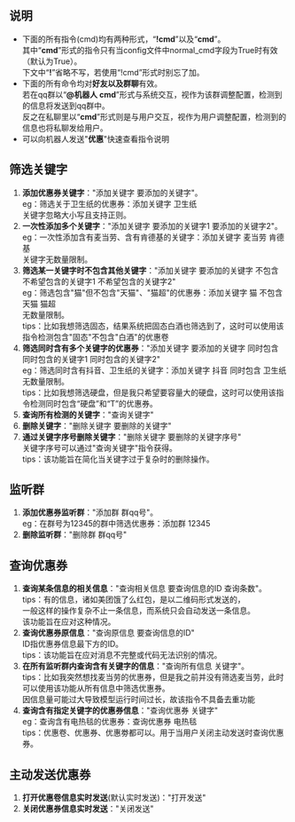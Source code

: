 ## 说明

- 下面的所有指令(cmd)均有两种形式，“**!cmd**”以及“**cmd**”。  
  其中“**cmd**”形式的指令只有当config文件中normal_cmd字段为True时有效（默认为True）。  
  下文中“**!**”省略不写，若使用“!cmd”形式时别忘了加。
- 下面的所有命令均对**好友以及群聊**有效。  
  若在qq群以“**@机器人 cmd**”形式与系统交互，视作为该群调整配置，检测到的信息将发送到qq群中。  
  反之在私聊里以“**cmd**”形式则是与用户交互，视作为用户调整配置，检测到的信息也将私聊发给用户。
- 可以向机器人发送"**优惠**"快速查看指令说明

## 筛选关键字

1. **添加优惠券关键字**："添加关键字 要添加的关键字"。  
   eg：筛选关于卫生纸的优惠券：添加关键字 卫生纸  
   关键字忽略大小写且支持正则。
2. **一次性添加多个关键字**："添加关键字 要添加的关键字1 要添加的关键字2"。  
   eg：一次性添加含有麦当劳、含有肯德基的关键字：添加关键字 麦当劳 肯德基  
   关键字无数量限制。
3. **筛选某一关键字时不包含其他关键字**："添加关键字 要添加的关键字 不包含 不希望包含的关键字1 不希望包含的关键字2"  
   eg：筛选包含"猫"但不包含"天猫"、"猫超"的优惠券：添加关键字 猫 不包含 天猫 猫超  
   无数量限制。  
   tips：比如我想筛选固态，结果系统把固态白酒也筛选到了，这时可以使用该指令检测包含"固态"不包含"白酒"的优惠卷
4. **筛选同时含有多个关键字的优惠券**："添加关键字 要添加的关键字 同时包含 同时包含的关键字1 同时包含的关键字2"  
   eg：筛选同时含有抖音、卫生纸的关键字：添加关键字 抖音 同时包含 卫生纸  
   无数量限制。  
   tips：比如我想筛选硬盘，但是我只希望要容量大的硬盘，这时可以使用该指令检测同时包含“硬盘”和“T”的优惠券。
5. **查询所有检测的关键字**："查询关键字"
6. **删除关键字**："删除关键字 要删除的关键字"
7. **通过关键字序号删除关键字**："删除关键字 要删除的关键字序号"  
   关键字序号可以通过"查询关键字"指令获得。  
   tips：该功能旨在简化当关键字过于复杂时的删除操作。

## 监听群

1. **添加优惠券监听群**："添加群 群qq号"。  
   eg：在群号为12345的群中筛选优惠券：添加群 12345
2. **删除监听群**："删除群 群qq号"

## 查询优惠券

1. **查询某条信息的相关信息**："查询相关信息 要查询信息的ID 查询条数"。  
   tips：有的信息，诸如美团饿了么红包，是以二维码形式发送的，  
   一般这样的操作复杂不止一条信息，而系统只会自动发送一条信息。  
   该功能旨在应对这种情况。
2. **查询优惠券原信息**："查询原信息 要查询信息的ID"  
   ID指优惠券信息最下方的ID。  
   tips：该功能旨在应对消息不完整或代码无法识别的情况。
3. **在所有监听群内查询含有关键字的信息**："查询所有信息 关键字"。  
   tips：比如我突然想找麦当劳的优惠券，但是我之前并没有筛选麦当劳，此时可以使用该功能从所有信息中筛选优惠券。  
   因信息量可能过大导致模型运行时间过长，故该指令不具备去重功能
4. **查询含有指定关键字的优惠券信息**："查询优惠券 关键字"  
   eg：查询含有电热毯的优惠券：查询优惠券 电热毯  
   tips：优惠卷、优惠券、优惠劵都可以。用于当用户关闭主动发送时查询优惠券。

## 主动发送优惠券

1. **打开优惠卷信息实时发送**(默认实时发送)："打开发送"
2. **关闭优惠券信息实时发送**："关闭发送"